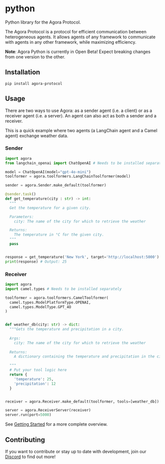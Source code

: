 # python
Python library for the Agora Protocol.

The Agora Protocol is a protocol for efficient communication between heterogeneous agents. It allows agents of any framework to communicate with agents in any other framework, while maximizing efficiency.

**Note**: Agora Python is currently in Open Beta! Expect breaking changes from one version to the other.

## Installation

```
pip install agora-protocol
```

## Usage

There are two ways to use Agora: as a sender agent (i.e. a client) or as a receiver agent (i.e. a server). An agent can also act as both a sender and a receiver.

This is a quick example where two agents (a LangChain agent and a Camel agent) exchange weather data.

### Sender

```python
import agora
from langchain_openai import ChatOpenAI # Needs to be installed separately

model = ChatOpenAI(model="gpt-4o-mini")
toolformer = agora.toolformers.LangChainToolformer(model)

sender = agora.Sender.make_default(toolformer)

@sender.task()
def get_temperature(city : str) -> int:
  """
  Get the temperature for a given city.

  Parameters:
    city: The name of the city for which to retrieve the weather

  Returns:
    The temperature in °C for the given city.
  """
  pass


response = get_temperature('New York', target='http://localhost:5000')
print(response) # Output: 25
```

### Receiver

```python
import agora
import camel.types # Needs to be installed separately

toolformer = agora.toolformers.CamelToolformer(
  camel.types.ModelPlatformType.OPENAI,
  camel.types.ModelType.GPT_4O
)


def weather_db(city: str) -> dict:
  """Gets the temperature and precipitation in a city.
  
  Args:
    city: The name of the city for which to retrieve the weather
  
  Returns:
    A dictionary containing the temperature and precipitation in the city (both ints)

  """
  # Put your tool logic here
  return {
    'temperature': 25,
    'precipitation': 12
  }


receiver = agora.Receiver.make_default(toolformer, tools=[weather_db])

server = agora.ReceiverServer(receiver)
server.run(port=5000)
```

See [Getting Started](./docs/getting-started.md) for a more complete overview.

## Contributing

If you want to contribute or stay up to date with development, join our [Discord](https://discord.gg/MXmfhwQ4FB) to find out more!
